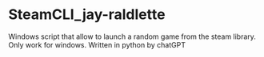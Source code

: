 # SteamCLI_jay-raldlette
Windows script that allow to launch a random game from the steam library. Only work for windows. Written in python by chatGPT
